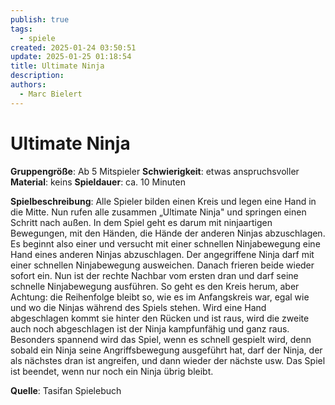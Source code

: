 ```yaml
---
publish: true
tags:
  - spiele
created: 2025-01-24 03:50:51
update: 2025-01-25 01:18:54
title: Ultimate Ninja
description: 
authors:
  - Marc Bielert
---
```


# Ultimate Ninja

**Gruppengröße**: Ab 5 Mitspieler
**Schwierigkeit**: etwas anspruchsvoller
**Material**: keins
**Spieldauer**: ca. 10 Minuten

**Spielbeschreibung**:
Alle Spieler bilden einen Kreis und legen eine Hand in die Mitte. Nun rufen alle zusammen „Ultimate Ninja" und springen einen Schritt nach außen. In dem Spiel geht es darum mit ninjaartigen Bewegungen, mit den Händen, die Hände der anderen Ninjas abzuschlagen. Es beginnt also einer und versucht mit einer schnellen Ninjabewegung eine Hand eines anderen Ninjas abzuschlagen. Der angegriffene Ninja darf mit einer schnellen Ninjabewegung ausweichen. Danach frieren beide wieder sofort ein. Nun ist der rechte Nachbar vom ersten dran und darf seine schnelle Ninjabewegung ausführen. So geht es den Kreis herum, aber Achtung: die Reihenfolge bleibt so, wie es im Anfangskreis war, egal wie und wo die Ninjas während des Spiels stehen. Wird eine Hand abgeschlagen kommt sie hinter den Rücken und ist raus, wird die zweite auch noch abgeschlagen ist der Ninja kampfunfähig und ganz raus. Besonders spannend wird das Spiel, wenn es schnell gespielt wird, denn sobald ein Ninja seine Angriffsbewegung ausgeführt hat, darf der Ninja, der als nächstes dran ist angreifen, und dann wieder der nächste usw. Das Spiel ist beendet, wenn nur noch ein Ninja übrig bleibt.

**Quelle**:
Tasifan Spielebuch